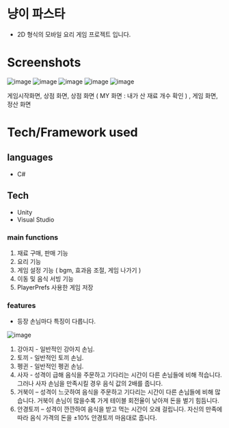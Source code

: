 # 냥이 파스타 
- 2D 형식의 모바일 요리 게임 프로젝트 입니다.

# Screenshots
![image](https://user-images.githubusercontent.com/59278116/93563033-16389500-f9c2-11ea-9bcf-24cae4161048.png)
![image](https://user-images.githubusercontent.com/59278116/93563149-454f0680-f9c2-11ea-8411-978082cb1ac6.png)
![image](https://user-images.githubusercontent.com/59278116/93563155-47b16080-f9c2-11ea-91a3-ec41ea7ab81e.png)
![image](https://user-images.githubusercontent.com/59278116/93563191-5c8df400-f9c2-11ea-9382-c647e2a52e2a.png)
![image](https://user-images.githubusercontent.com/59278116/93563269-82b39400-f9c2-11ea-80b6-5189bd6bc83b.png)

게임시작화면, 상점 화면, 상점 화면 ( MY 화면 : 내가 산 재료 개수 확인 ) , 게임 화면, 정산 화면

# Tech/Framework used
## languages
- C#
## Tech
- Unity
- Visual Studio

### main functions
1. 재료 구매, 판매 기능
2. 요리 기능
3. 게임 설정 기능 ( bgm, 효과음 조절, 게임 나가기 )
4. 이동 및 음식 서빙 기능
5. PlayerPrefs 사용한 게임 저장

### features
- 등장 손님마다 특징이 다릅니다.

![image](https://user-images.githubusercontent.com/59278116/93563994-eee2c780-f9c3-11ea-9370-262e25d87019.png)

1) 강아지 - 일반적인 강아지 손님.
2) 토끼 - 일반적인 토끼 손님.
3) 펭귄 - 일반적인 펭귄 손님.
4) 사자	 - 성격이 급해 음식을 주문하고 기다리는 시간이 다른 손님들에 비해 적습니다. 그러나 사자 손님을 만족시킬 경우 음식 값의 2배를 줍니다.
5) 거북이 – 성격이 느긋하여 음식을 주문하고 기다리는 시간이 다른 손님들에 비해 많습니다. 거북이 손님이 많을수록 가게 테이블 회전율이 낮아져 돈을 벌기 힘듬니다. 
6) 안경토끼 – 성격이 깐깐하여 음식을 받고 먹는 시간이 오래 걸립니다. 자신의 만족에 따라 음식 가격의 돈을 ±10% 안경토끼 마음대로 줍니다.
